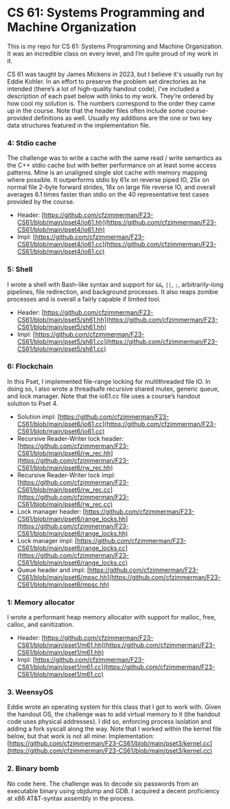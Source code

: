 # CS 61: Systems Programming and Machine Organization

This is my repo for CS 61: Systems Programming and Machine Organization. It was an incredible class on every level, and I’m quite proud of my work in it.

CS 61 was taught by James Mickens in 2023, but I believe it's usually run by Eddie Kohler. In an effort to preserve the problem set directories as he intended (there’s a lot of high-quality handout code), I’ve included a description of each pset below with links to my work. They’re ordered by how cool my solution is. The numbers correspond to the order they came up in the course. Note that the header files often include some course-provided definitions as well. Usually my additions are the one or two key data structures featured in the implementation file.

### 4: Stdio cache

The challenge was to write a cache with the same read / write semantics as the C++ stdio cache but with better performance on at least some access patterns. Mine is an unaligned single slot cache with memory mapping where possible. It outperforms stdio by 61x on reverse piped IO, 25x on normal file 2-byte forward strides, 16x on large file reverse IO, and overall averages 6.1 times faster than stdio on the 40 representative test cases provided by the course.
- Header: [https://github.com/cfzimmerman/F23-CS61/blob/main/pset4/io61.hh](https://github.com/cfzimmerman/F23-CS61/blob/main/pset4/io61.hh)
- Impl: [https://github.com/cfzimmerman/F23-CS61/blob/main/pset4/io61.cc](https://github.com/cfzimmerman/F23-CS61/blob/main/pset4/io61.cc)

### 5: Shell

I wrote a shell with Bash-like syntax and support for `&&`, `||`, `;`, arbitrarily-long pipelines, file redirection, and background processes. It also reaps zombie processes and is overall a fairly capable if limited tool.
- Header: [https://github.com/cfzimmerman/F23-CS61/blob/main/pset5/sh61.hh](https://github.com/cfzimmerman/F23-CS61/blob/main/pset5/sh61.hh)
- Impl: [https://github.com/cfzimmerman/F23-CS61/blob/main/pset5/sh61.cc](https://github.com/cfzimmerman/F23-CS61/blob/main/pset5/sh61.cc)

### 6: Flockchain

In this Pset, I implemented file-range locking for multithreaded file IO. In doing so, I also wrote a threadsafe recursive shared mutex, generic queue, and lock manager. Note that the io61.cc file uses a course’s handout solution to Pset 4.
- Solution impl: [https://github.com/cfzimmerman/F23-CS61/blob/main/pset6/io61.cc](https://github.com/cfzimmerman/F23-CS61/blob/main/pset6/io61.cc)
- Recursive Reader-Writer lock header: [https://github.com/cfzimmerman/F23-CS61/blob/main/pset6/rw_rec.hh](https://github.com/cfzimmerman/F23-CS61/blob/main/pset6/rw_rec.hh)
- Recursive Reader-Writer lock impl: [https://github.com/cfzimmerman/F23-CS61/blob/main/pset6/rw_rec.cc](https://github.com/cfzimmerman/F23-CS61/blob/main/pset6/rw_rec.cc)
- Lock manager header: [https://github.com/cfzimmerman/F23-CS61/blob/main/pset6/range_locks.hh](https://github.com/cfzimmerman/F23-CS61/blob/main/pset6/range_locks.hh)
- Lock manager impl: [https://github.com/cfzimmerman/F23-CS61/blob/main/pset6/range_locks.cc](https://github.com/cfzimmerman/F23-CS61/blob/main/pset6/range_locks.cc)
- Queue header and impl: [https://github.com/cfzimmerman/F23-CS61/blob/main/pset6/mpsc.hh](https://github.com/cfzimmerman/F23-CS61/blob/main/pset6/mpsc.hh)

### 1: Memory allocator

I wrote a performant heap memory allocator with support for malloc, free, calloc, and sanitization.
- Header: [https://github.com/cfzimmerman/F23-CS61/blob/main/pset1/m61.hh](https://github.com/cfzimmerman/F23-CS61/blob/main/pset1/m61.hh)
- Impl: [https://github.com/cfzimmerman/F23-CS61/blob/main/pset1/m61.cc](https://github.com/cfzimmerman/F23-CS61/blob/main/pset1/m61.cc)

### 3. WeensyOS

Eddie wrote an operating system for this class that I got to work with. Given the handout OS, the challenge was to add virtual memory to it (the handout code uses physical addresses). I did so, enforcing process isolation and adding a fork syscall along the way. Note that I worked within the kernel file below, but that work is not all mine:
Implementation: [https://github.com/cfzimmerman/F23-CS61/blob/main/pset3/kernel.cc](https://github.com/cfzimmerman/F23-CS61/blob/main/pset3/kernel.cc)

### 2. Binary bomb

No code here. The challenge was to decode six passwords from an executable binary using objdump and GDB. I acquired a decent proficiency at x86 AT&T-syntax assembly in the process.
